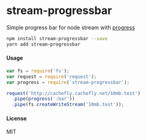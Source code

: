 # stream-progressbar

Simple progress bar for node stream with [progress](https://www.npmjs.com/package/progress)

```sh
npm install stream-progressbar --save
yarn add stream-progressbar
```

#### Usage

```javascript
var fs = require('fs');
var request = require('request');
var progress = require('stream-progressbar');

request('http://cachefly.cachefly.net/10mb.test')
  .pipe(progress(':bar'))
  .pipe(fs.createWriteStream('10mb.test'));
```

#### License

MIT
